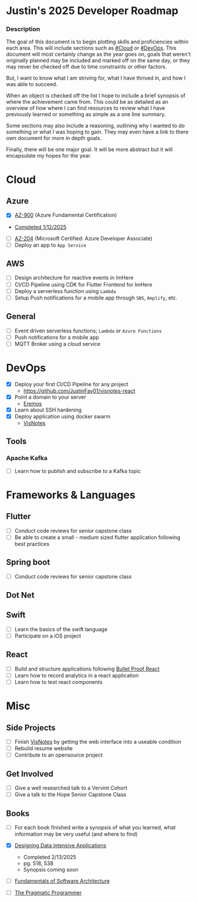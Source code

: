 # Justin's 2025 Developer Roadmap

### Description

The goal of this document is to begin plotting skills and proficiencies within each area. This will include sections such as [#Cloud](#Cloud) or [#DevOps](#DevOps). This document will most certainly change as the year goes on, goals that weren't originally planned may be included and marked off on the same day, or they may never be checked off due to time constraints or other factors.

But, I want to know what I am striving for, what I have thrived in, and how I was able to succeed.

When an object is checked off the list I hope to include a brief synopsis of where the achievement came from. This could be as detailed as an overview of how where I can find resources to review what I have previously learned or something as simple as a one line summary.

Some sections may also include a reasoning, outlining why I wanted to do something or what I was hoping to gain. They may even have a link to there own document for more in depth goals.

Finally, there will be one major goal. It will be more abstract but it will encapsulate my hopes for the year.

# Cloud

## Azure

- [x] [AZ-900](https://learn.microsoft.com/en-us/credentials/certifications/azure-fundamentals/?practice-assessment-type=certification) (Azure Fundamental Certification)
- [Completed 1/12/2025](https://learn.microsoft.com/api/credentials/share/en-us/JustinFay-4586/F83DCBC1E469856A?sharingId=7467A5E55FB6CB67)
- [ ] [AZ-204](https://learn.microsoft.com/en-us/credentials/certifications/azure-developer/?practice-assessment-type=certification) (Microsoft Certified: Azure Developer Associate)
- [ ] Deploy an app to `App Service`

## AWS

- [ ] Design architecture for reactive events in ImHere
- [ ] CI/CD Pipeline using CDK for Flutter Frontend for ImHere
- [ ] Deploy a serverless function using `Lambda`
- [ ] Setup Push notifications for a mobile app through `SNS`, `Amplify`, etc.

## General

- [ ] Event driven serverless functions; `Lambda` or `Azure Functions`
- [ ] Push notifications for a mobile app
- [ ] MQTT Broker using a cloud service

# DevOps

- [x] Deploy your first CI/CD Pipeline for any project
  - https://github.com/JustinFay01/visnotes-react
- [x] Point a domain to your server
  - [Eremos](https://eremos.cloud)
- [x] Learn about SSH hardening
- [x] Deploy application using docker swarm
  - [VisNotes](https://github.com/VisNotes)

## Tools

### Apache Kafka

- [ ] Learn how to publish and subscribe to a Kafka topic

# Frameworks & Languages

## Flutter

- [ ] Conduct code reviews for senior capstone class
- [ ] Be able to create a small - medium sized flutter application following best practices

## Spring boot

- [ ] Conduct code reviews for senior capstone class

## Dot Net

## Swift

- [ ] Learn the basics of the swift language
- [ ] Participate on a iOS project

## React

- [ ] Build and structure applications following [Bullet Proof React](https://github.com/alan2207/bulletproof-react)
- [ ] Learn how to record analytics in a react application
- [ ] Learn how to test react components

# Misc

## Side Projects

- [ ] Finish [VisNotes](https://github.com/VisNotes) by getting the web interface into a useable condition
- [ ] Rebuild resume website
- [ ] Contribute to an opensource project

## Get Involved

- [ ] Give a well researched talk to a Vervint Cohort
- [ ] Give a talk to the Hope Senior Capstone Class

## Books

- [ ] For each book finished write a synopsis of what you learned, what information may be very useful (and where to find)

- [x] [Designing Data intensive Applications](https://www.oreilly.com/library/view/designing-data-intensive-applications/9781491903063/)
  - Completed 2/13/2025
  - pg. 518, 538
  - Synopsis coming soon
- [ ] [Fundamentals of Software Architecture](https://www.oreilly.com/library/view/fundamentals-of-software/9781492043447/)
- [ ] [The Pragmatic Programmer](https://www.amazon.com/Pragmatic-Programmer-Journeyman-Master/dp/020161622X)
